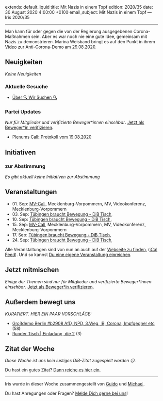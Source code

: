 
extends: default.liquid
title: Mit Nazis in einem Topf
edition: 2020/35
date: 30 August 2020 4:00:00 +0100
email_subject: Mit Nazis in einem Topf — Iris 2020/35

---
Man kann für oder gegen die von der Regierung ausgegebenen Corona-Maßnahmen sein. Aber es war noch nie eine gute Idee, gemeinsam mit Nazis zu demonstrieren. Marina Weisband bringt es auf den Punkt in ihrem [Video](https://www.youtube.com/watch?v=9w6K-i2Z58I) zur Anti-Corona-Demo am 29.08.2020.

## Neuigkeiten

_Keine Neuigkeiten_

### Aktuelle Gesuche

 - [Über 🔍 Wir Suchen 🔍](https://marktplatz.bewegung.jetzt/t/ueber-wir-suchen/8837)

### Partei Updates

_Nur für Mitglieder und verifizierte Beweger\*innen einsehbar_. [Jetzt als Beweger\*in verifizieren](https://bewegung.jetzt/bewegerin-werden/).

 - [Plenums Call: Protokoll vom 19.08.2020](https://marktplatz.bewegung.jetzt/t/plenums-call-protokoll-vom-19-08-2020/35123)

## Initiativen

### zur Abstimmung
_Es gibt aktuell keine Initiativen zur Abstimmung_

## Veranstaltungen

 - 01.&nbsp;Sep: [MV-Call](https://bewegung.jetzt/veranstaltungen/mv-call/), Mecklenburg-Vorpommern, MV, Videokonferenz, Mecklenburg-Vorpommern
 - 03.&nbsp;Sep: [Tübingen braucht Bewegung - DiB Tisch](https://bewegung.jetzt/veranstaltungen/tuebingen-braucht-bewegung-dib-tisch-2-2020-09-03/), 
 - 10.&nbsp;Sep: [Tübingen braucht Bewegung - DiB Tisch](https://bewegung.jetzt/veranstaltungen/tuebingen-braucht-bewegung-dib-tisch-2-2020-09-10/), 
 - 15.&nbsp;Sep: [MV-Call](https://bewegung.jetzt/veranstaltungen/mv-call/), Mecklenburg-Vorpommern, MV, Videokonferenz, Mecklenburg-Vorpommern
 - 17.&nbsp;Sep: [Tübingen braucht Bewegung - DiB Tisch](https://bewegung.jetzt/veranstaltungen/tuebingen-braucht-bewegung-dib-tisch-2-2020-09-17/), 
 - 24.&nbsp;Sep: [Tübingen braucht Bewegung - DiB Tisch](https://bewegung.jetzt/veranstaltungen/tuebingen-braucht-bewegung-dib-tisch-2-2020-09-24/), 

Alle Veranstaltungen sind von nun an auch auf der [Webseite zu finden](https://bewegung.jetzt/veranstaltungen/), ([iCal Feed](https://bewegung.jetzt/?ical=1)). Und so kannst [Du eine eigene Veranstaltung einreichen](https://marktplatz.bewegung.jetzt/t/eine-veranstaltung-auf-der-webseite-einreichen/21379).

## Jetzt mitmischen

_Einige der Themen sind nur für Mitglieder und verifizierte Beweger\*innen einsehbar_. [Jetzt als Beweger\*in verifizieren](https://bewegung.jetzt/bewegerin-werden/).


## Außerdem bewegt uns

_KURATIERT. HIER EIN PAAR VORSCHLÄGE:_
 - [Großdemo Berlin #b2908 AfD, NPD, 3.Weg, IB, Corona, Impfgegner etc](https://marktplatz.bewegung.jetzt/t/grossdemo-berlin-b2908-afd-npd-3-weg-ib-corona-impfgegner-etc/35114) (58)
 - [Runder Tisch | Einladung, die 2](https://marktplatz.bewegung.jetzt/t/runder-tisch-einladung-die-2/35111) (3)

 
## Zitat der Woche
_Diese Woche ist uns kein lustiges DiB-Zitat zugespielt worden ☹._

Du hast ein gutes Zitat? [Dann reiche es hier ein.](https://marktplatz.bewegung.jetzt/t/lustige-dib-zitate/10175)


---

Iris wurde in dieser Woche zusammengestellt von [Guido](https://marktplatz.bewegung.jetzt/u/Guido/) und [Michael](https://marktplatz.bewegung.jetzt/u/MichaelVoss/).

Du hast Anregungen oder Fragen? [Melde Dich gerne bei uns](https://marktplatz.bewegung.jetzt/t/neu-iris-die-woechtliche-zusammenfasssung-zum-sonntagsbrunch/10990)!

